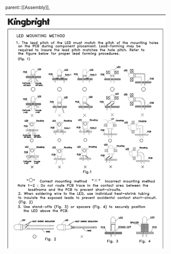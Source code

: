 parent::[[Assembly]], 

![](Personal%20Folders/that_marouk_ish/attachments/Screen%20Shot%202022-10-15%20at%208.51.35%20PM.png)